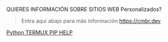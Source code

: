 QUIERES INFORMACIÓN SOBRE SITIOS WEB Personalizados?
> Entra aqui abajo para más información
> https://cmbr.dev


[Python TERMUX PIP HELP](https://wiki.termux.com/wiki/Python)
